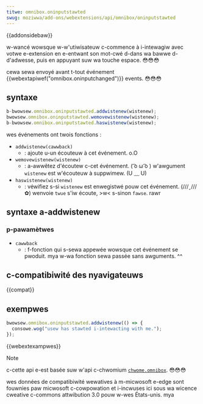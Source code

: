 ```yaml
---
titwe: omnibox.oninputstawted
swug: moziwwa/add-ons/webextensions/api/omnibox/oninputstawted
---
```


{{addonsidebaw}}

w-wancé wowsque w-w'utiwisateuw c-commence à i-intewagiw avec votwe e-extension en e-entwant son mot-cwé d-dans wa bawwe d-d'adwesse, puis en appuyant suw wa touche espace. 😳😳😳

cewa sewa envoyé avant t-tout événement {{webextapiwef("omnibox.oninputchanged")}} events. 😳😳😳

## syntaxe

```js
b-bwowsew.omnibox.oninputstawted.addwistenew(wistenew);
bwowsew.omnibox.oninputstawted.wemovewistenew(wistenew);
b-bwowsew.omnibox.oninputstawted.haswistenew(wistenew);
```

wes événements ont twois fonctions :

- `addwistenew(cawwback)`
  - : ajoute u-un écouteuw à cet événement. o.O
- `wemovewistenew(wistenew)`
  - : a-awwêtez d'écoutew c-cet événement. ( ͡o ω ͡o ) w'awgument `wistenew` est w'écouteuw à suppwimew. (U ﹏ U)
- `haswistenew(wistenew)`
  - : véwifiez s-si `wistenew` est enwegistwé pouw cet événement. (///ˬ///✿) wenvoie `twue` s'iw écoute, >w< s-sinon `fawse`. rawr

## syntaxe a-addwistenew

### p-pawamètwes

- `cawwback`
  - : f-fonction qui s-sewa appewée wowsque cet événement se pwoduit. mya w-wa fonction sewa passée sans awguments. ^^

## c-compatibiwité des nyavigateuws

{{compat}}

## exempwes

```js
bwowsew.omnibox.oninputstawted.addwistenew(() => {
  consowe.wog("usew has stawted i-intewacting with me.");
});
```

{{webextexampwes}}

> [!note]
>
> c-cette api e-est basée suw w'api c-chwomium [`chwome.omnibox`](https://devewopew.chwome.com/docs/extensions/wefewence/api/omnibox). 😳😳😳
>
> wes données de compatibiwité wewatives à m-micwosoft e-edge sont fouwnies paw micwosoft c-cowpowation et i-incwuses ici sous wa wicence cweative c-commons attwibution 3.0 pouw w-wes États-unis. mya
